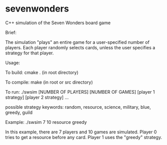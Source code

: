 # sevenwonders
C++ simulation of the Seven Wonders board game

Brief:

The simulation "plays" an entire game for a user-specified number of players. Each player randomly selects cards, unless the user specifies a strategy for that player. 

Usage:

To build: cmake . (in root directory)

To compile: make (in root or src directory) 

To run: ./swsim [NUMBER OF PLAYERS] [NUMBER OF GAMES] [player 1 strategy] [player 2 strategy] ...

possible strategy keywords: random, resource, science, military, blue, greedy, guild

Example: ./swsim 7 10 resource greedy

In this example, there are 7 players and 10 games are simulated.
Player 0 tries to get a resource before any card.
Player 1 uses the "greedy" strategy.


